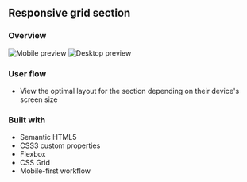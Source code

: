 ## Responsive grid section
### Overview

![Mobile preview](./designs/mobileView.PNG)
![Desktop preview](./designs/desktopView.PNG)

### User flow
- View the optimal layout for the section depending on their device's screen size

### Built with

- Semantic HTML5
- CSS3 custom properties
- Flexbox
- CSS Grid
- Mobile-first workflow